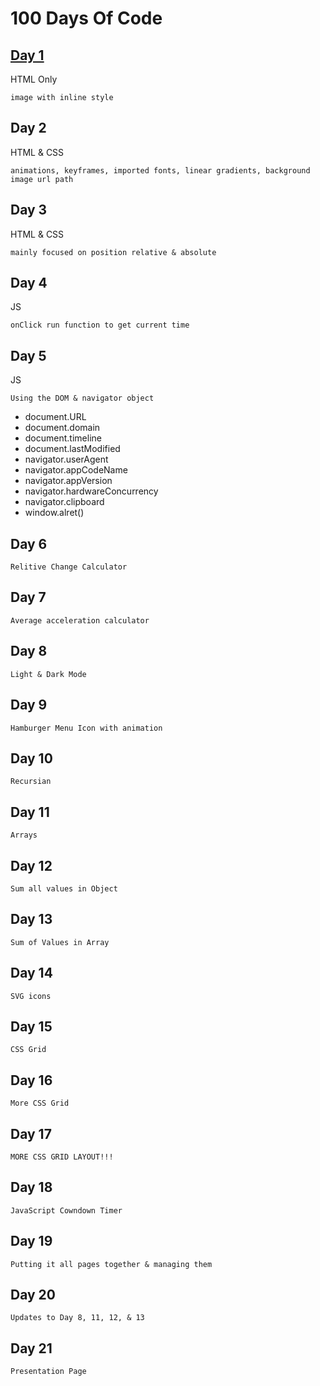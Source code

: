 # 100 Days Of Code

## [Day 1](./files/Day001/Day001.html)

HTML Only

    image with inline style

    
## Day 2

HTML & CSS

    animations, keyframes, imported fonts, linear gradients, background image url path


## Day 3

HTML & CSS

    mainly focused on position relative & absolute

## Day 4

JS

    onClick run function to get current time

## Day 5 

JS

    Using the DOM & navigator object

- document.URL
- document.domain
- document.timeline
- document.lastModified
- navigator.userAgent
- navigator.appCodeName
- navigator.appVersion
- navigator.hardwareConcurrency
- navigator.clipboard
- window.alret()

## Day 6

    Relitive Change Calculator

## Day 7 

    Average acceleration calculator

## Day 8

    Light & Dark Mode 

## Day 9

    Hamburger Menu Icon with animation

## Day 10

    Recursian

## Day 11

    Arrays

## Day 12

    Sum all values in Object

## Day 13

    Sum of Values in Array

## Day 14 

    SVG icons

## Day 15

    CSS Grid

## Day 16

    More CSS Grid

## Day 17

    MORE CSS GRID LAYOUT!!!

## Day 18 

    JavaScript Cowndown Timer

## Day 19

    Putting it all pages together & managing them

## Day 20

    Updates to Day 8, 11, 12, & 13

## Day 21 

    Presentation Page